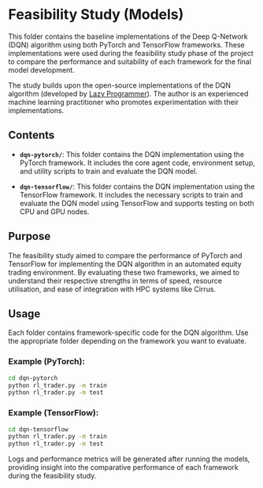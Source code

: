# Feasibility Study (Models)

This folder contains the baseline implementations of the Deep Q-Network (DQN) algorithm using both PyTorch and TensorFlow frameworks. These implementations were used during the feasibility study phase of the project to compare the performance and suitability of each framework for the final model development.

The study builds upon the open-source implementations of the DQN algorithm (developed by [Lazy Programmer](https://github.com/lazyprogrammer/machine_learning_examples)). The author is an experienced machine learning practitioner who promotes experimentation with their implementations. 

## Contents

- **`dqn-pytorch/`**: This folder contains the DQN implementation using the PyTorch framework. It includes the core agent code, environment setup, and utility scripts to train and evaluate the DQN model.

- **`dqn-tensorflow/`**: This folder contains the DQN implementation using the TensorFlow framework. It includes the necessary scripts to train and evaluate the DQN model using TensorFlow and supports testing on both CPU and GPU nodes.

## Purpose

The feasibility study aimed to compare the performance of PyTorch and TensorFlow for implementing the DQN algorithm in an automated equity trading environment. By evaluating these two frameworks, we aimed to understand their respective strengths in terms of speed, resource utilisation, and ease of integration with HPC systems like Cirrus.

## Usage

Each folder contains framework-specific code for the DQN algorithm. Use the appropriate folder depending on the framework you want to evaluate.

### Example (PyTorch):
```bash
cd dqn-pytorch
python rl_trader.py -m train
python rl_trader.py -m test
```

### Example (TensorFlow):
```bash
cd dqn-tensorflow
python rl_trader.py -m train
python rl_trader.py -m test
```

Logs and performance metrics will be generated after running the models, providing insight into the comparative performance of each framework during the feasibility study.  
